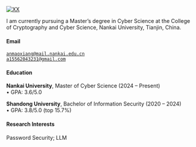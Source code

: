 [![XX](https://img.shields.io/badge/XX-github-blue?logo=github)](https://github.com/hellowoe23)

I am currently pursuing a Master’s degree in Cyber Science at the College of Cryptography and Cyber Science, Nankai University, Tianjin, China.

#### Email  
<code>anmaoxiang@mail.nankai.edu.cn</code>  
<code>a15562043231@gmail.com</code>

#### Education  
**Nankai University**, Master of Cyber Science (2024 – Present)  
• GPA: 3.6/5.0  

**Shandong University**, Bachelor of Information Security (2020 – 2024)  
• GPA: 3.8/5.0 (top 15.7%)  

#### Research Interests  
Password Security; LLM